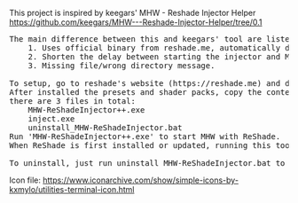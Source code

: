 This project is inspired by keegars' MHW - Reshade Injector Helper  
https://github.com/keegars/MHW---Reshade-Injector-Helper/tree/0.1

<pre>
The main difference between this and keegars' tool are listed below:  
	1. Uses official binary from reshade.me, automatically detect installed reshade update (manually installed from reshade_setup_x.x.x.exe).
	2. Shorten the delay between starting the injector and MHW.
	3. Missing file/wrong directory message.

To setup, go to reshade's website (https://reshade.me) and download reshade, then select MHW and DX12.
After installed the presets and shader packs, copy the content of this tool into MHW's root folder.
there are 3 files in total:  
	MHW-ReShadeInjector++.exe  
	inject.exe  
	uninstall_MHW-ReShadeInjector.bat  
Run 'MHW-ReShadeInjector++.exe' to start MHW with ReShade.  
When ReShade is first installed or updated, running this tool will auto update the file before start the injector.

To uninstall, just run uninstall_MHW-ReShadeInjector.bat to remove this tool.
</pre>

Icon file: https://www.iconarchive.com/show/simple-icons-by-kxmylo/utilities-terminal-icon.html
